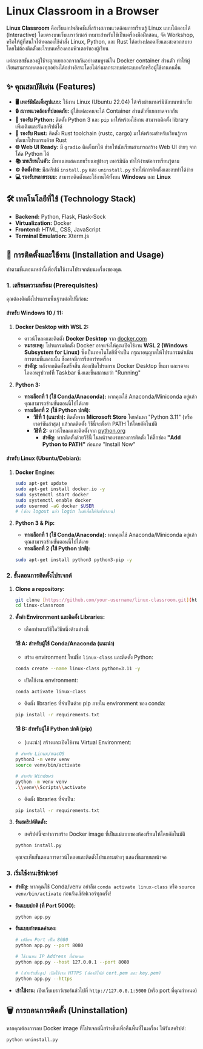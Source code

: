 # Linux Classroom in a Browser

**Linux Classroom** คือเว็บแอปพลิเคชันที่สร้างสภาพแวดล้อมการเรียนรู้ Linux แบบโต้ตอบได้ (Interactive) โดยตรงบนเว็บเบราว์เซอร์ เหมาะสำหรับใช้เป็นเครื่องมือฝึกสอน, จัด Workshop, หรือให้ผู้ที่สนใจได้ทดลองใช้คำสั่ง Linux, Python, และ Rust ได้อย่างปลอดภัยและสะดวกสบาย โดยไม่ต้องติดตั้งอะไรบนเครื่องคอมพิวเตอร์ของผู้เรียน

แต่ละเซสชันของผู้ใช้จะถูกแยกออกจากกันอย่างสมบูรณ์ใน Docker container ส่วนตัว ทำให้ผู้เรียนสามารถทดลองทุกอย่างได้อย่างอิสระโดยไม่ส่งผลกระทบต่อระบบหลักหรือผู้ใช้งานคนอื่น



## ✨ คุณสมบัติเด่น (Features)

* **🖥️ เทอร์มินัลเต็มรูปแบบ:** ใช้งาน Linux (Ubuntu 22.04) ได้จริงผ่านเทอร์มินัลบนหน้าเว็บ
* **🔒 สภาพแวดล้อมที่ปลอดภัย:** ผู้ใช้แต่ละคนจะได้ Container ส่วนตัวที่แยกขาดจากกัน
* **🐍 รองรับ Python:** ติดตั้ง Python 3 และ `pip` มาให้พร้อมใช้งาน สามารถติดตั้ง library เพิ่มเติมและรันสคริปต์ได้
* **🦀 รองรับ Rust:** ติดตั้ง Rust toolchain (rustc, cargo) มาให้พร้อมสำหรับเรียนรู้การพัฒนาโปรแกรมด้วย Rust
* **🌐 Web UI Ready:** มี `gradio` ติดตั้งมาให้ ช่วยให้นักเรียนสามารถสร้าง Web UI ง่ายๆ จากโค้ด Python ได้
* **📚 บทเรียนในตัว:** มีพาเนลแสดงบทเรียนอยู่ข้างๆ เทอร์มินัล ทำให้ง่ายต่อการเรียนรู้ตาม
* **⚙️ ติดตั้งง่าย:** มีสคริปต์ `install.py` และ `uninstall.py` ช่วยให้การติดตั้งและลบทำได้ง่าย
* **💻 รองรับหลายระบบ:** สามารถติดตั้งและใช้งานได้ทั้งบน **Windows** และ **Linux**

## 🛠️ เทคโนโลยีที่ใช้ (Technology Stack)

* **Backend:** Python, Flask, Flask-Sock
* **Virtualization:** Docker
* **Frontend:** HTML, CSS, JavaScript
* **Terminal Emulation:** Xterm.js

## 🚀 การติดตั้งและใช้งาน (Installation and Usage)

ทำตามขั้นตอนเหล่านี้เพื่อเริ่มใช้งานโปรเจกต์บนเครื่องของคุณ

### **1. เตรียมความพร้อม (Prerequisites)**

คุณต้องติดตั้งโปรแกรมพื้นฐานต่อไปนี้ก่อน:

#### **สำหรับ Windows 10 / 11:**

1.  **Docker Desktop with WSL 2:**
    * ดาวน์โหลดและติดตั้ง **Docker Desktop** จาก [docker.com](https://www.docker.com/products/docker-desktop/)
    * **หมายเหตุ:** โปรแกรมติดตั้ง Docker อาจแจ้งให้คุณเปิดใช้งาน **WSL 2 (Windows Subsystem for Linux)** ซึ่งเป็นเทคโนโลยีที่จำเป็น กรุณาอนุญาตให้โปรแกรมดำเนินการตามขั้นตอนนั้น ซึ่งอาจมีการรีสตาร์ทเครื่อง
    * **สำคัญ:** หลังจากติดตั้งเสร็จสิ้น ต้องเปิดโปรแกรม Docker Desktop ขึ้นมา และรอจนไอคอนรูปวาฬที่ Taskbar นิ่งและขึ้นสถานะว่า "Running"

2.  **Python 3:**
    * **ทางเลือกที่ 1 (ใช้ Conda/Anaconda):** หากคุณใช้ Anaconda/Miniconda อยู่แล้ว คุณสามารถข้ามขั้นตอนนี้ไปได้เลย
    * **ทางเลือกที่ 2 (ใช้ Python ปกติ):**
        * **วิธีที่ 1 (แนะนำ):** ติดตั้งจาก **Microsoft Store** โดยค้นหา "Python 3.11" (หรือเวอร์ชันล่าสุด) แล้วกดติดตั้ง วิธีนี้จะตั้งค่า PATH ให้โดยอัตโนมัติ
        * **วิธีที่ 2:** ดาวน์โหลดและติดตั้งจาก [python.org](https://www.python.org/downloads/windows/)
            * **สำคัญ:** หากติดตั้งด้วยวิธีนี้ ในหน้าจอแรกของการติดตั้ง ให้ติ๊กช่อง **"Add Python to PATH"** ก่อนกด "Install Now"

#### **สำหรับ Linux (Ubuntu/Debian):**

1.  **Docker Engine:**
    ```bash
    sudo apt-get update
    sudo apt-get install docker.io -y
    sudo systemctl start docker
    sudo systemctl enable docker
    sudo usermod -aG docker $USER 
    # (ต้อง logout แล้ว login ใหม่เพื่อให้สิทธิ์ทำงาน)
    ```

2.  **Python 3 & Pip:**
    * **ทางเลือกที่ 1 (ใช้ Conda/Anaconda):** หากคุณใช้ Anaconda/Miniconda อยู่แล้ว คุณสามารถข้ามขั้นตอนนี้ไปได้เลย
    * **ทางเลือกที่ 2 (ใช้ Python ปกติ):**
    ```bash
    sudo apt-get install python3 python3-pip -y
    ```

### **2. ขั้นตอนการติดตั้งโปรเจกต์**

1.  **Clone a repository:**
    ```bash
    git clone [https://github.com/your-username/linux-classroom.git](https://github.com/your-username/linux-classroom.git)
    cd linux-classroom
    ```

2.  **ตั้งค่า Environment และติดตั้ง Libraries:**
    * เลือกทำตามวิธีใดวิธีหนึ่งด้านล่างนี้

    #### **วิธี A: สำหรับผู้ใช้ Conda/Anaconda (แนะนำ)**
    * สร้าง environment ใหม่ชื่อ `linux-class` และติดตั้ง Python:
    ```bash
    conda create --name linux-class python=3.11 -y
    ```
    * เปิดใช้งาน environment:
    ```bash
    conda activate linux-class
    ```
    * ติดตั้ง libraries ที่จำเป็นด้วย pip ภายใน environment ของ conda:
    ```bash
    pip install -r requirements.txt
    ```

    #### **วิธี B: สำหรับผู้ใช้ Python ปกติ (pip)**
    * (แนะนำ) สร้างและเปิดใช้งาน Virtual Environment:
    ```bash
    # สำหรับ Linux/macOS
    python3 -m venv venv
    source venv/bin/activate
    
    # สำหรับ Windows
    python -m venv venv
    .\\venv\\Scripts\\activate
    ```
    * ติดตั้ง libraries ที่จำเป็น:
    ```bash
    pip install -r requirements.txt
    ```

3.  **รันสคริปต์ติดตั้ง:**
    * สคริปต์นี้จะทำการสร้าง Docker image ที่เป็นแม่แบบของห้องเรียนให้โดยอัตโนมัติ
    ```bash
    python install.py
    ```
    คุณจะเห็นขั้นตอนการดาวน์โหลดและติดตั้งโปรแกรมต่างๆ แสดงขึ้นมาบนหน้าจอ

### **3. เริ่มใช้งานเซิร์ฟเวอร์**

* **สำคัญ:** หากคุณใช้ Conda/venv อย่าลืม `conda activate linux-class` หรือ `source venv/bin/activate` ก่อนรันเซิร์ฟเวอร์ทุกครั้ง!

* **รันแบบปกติ (ที่ Port 5000):**
    ```bash
    python app.py
    ```

* **รันแบบกำหนดค่าเอง:**
    ```bash
    # เปลี่ยน Port เป็น 8080
    python app.py --port 8080
    
    # ใช้งานบน IP Address ที่กำหนด
    python app.py --host 127.0.0.1 --port 8080
    
    # (สำหรับขั้นสูง) เปิดใช้งาน HTTPS (ต้องมีไฟล์ cert.pem และ key.pem)
    python app.py --https
    ```

* **เข้าใช้งาน:**
    เปิดเว็บเบราว์เซอร์แล้วไปที่ `http://127.0.0.1:5000` (หรือ port ที่คุณกำหนด)

## 🗑️ การถอนการติดตั้ง (Uninstallation)

หากคุณต้องการลบ Docker image ที่โปรเจกต์นี้สร้างขึ้นเพื่อคืนพื้นที่ในเครื่อง ให้รันสคริปต์:
```bash
python uninstall.py
